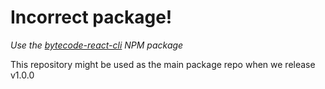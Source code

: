 # Incorrect package!

_Use the [bytecode-react-cli](https://www.npmjs.com/package/bytecode-react-cli) NPM package_

This repository might be used as the main package repo when we release v1.0.0
